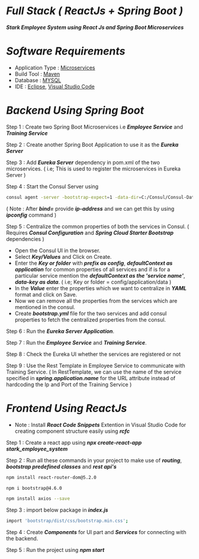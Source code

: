 # _Full Stack ( ReactJs + Spring Boot )_

**_Stark Employee System using React Js and Spring Boot Microservices_**

# _Software Requirements_
* Application Type : [Microservices](https://spring.io/microservices)
* Build Tool : [Maven](https://spring.io/guides/gs/maven/)
* Database : [MYSQL](https://dev.mysql.com/downloads/mysql/)
* IDE : [Eclipse](https://www.eclipse.org/downloads/), [Visual Studio Code](https://code.visualstudio.com/download)

# _Backend Using Spring Boot_

Step 1 : Create two Spring Boot Microservices i.e **_Employee Service_** and **_Training Service_**

Step 2 : Create another Spring Boot Application to use it as the **_Eureka Server_**

Step 3 : Add **_Eureka Server_** dependency in pom.xml of the two microservices.
( i.e; This is used to register the microservices in Eureka Server )

Step 4 : Start the Consul Server using 
```bash 
consul agent -server -bootstrap-expect=1 -data-dir=C:/Consul/Consul-Data -ui -bind=
```
( Note : After **_bind=_** provide **_ip-address_** and we can get this by using **_ipconfig_** command )

Step 5 : Centralize the common properties of both the services in Consul. ( Requires **_Consul Configuration_** and **_Spring Cloud Starter Bootstrap_** dependencies )
* Open the Consul UI in the browser.
* Select **_Key/Values_** and Click on Create.
* Enter the **_Key or folder_** with **_prefix as config_**, **_defaultContext as application_** for common properties of all services and if is for a particular service mention the _**defaultContext as the 'service name'**_, **_data-key as data_**. ( i.e; Key or folder = config/application/data )
* In the **_Value_** enter the properties which we want to centralize in **_YAML_** format and click on Save.
* Now we can remove all the properties from the services which are mentioned in the consul.
* Create **_bootstrap.yml_** file for the two services and add consul properties to fetch the centralized properties from the consul.

Step 6 : Run the **_Eureka Server Application_**.

Step 7 : Run the **_Employee Service_** and **_Training Service_**.

Step 8 : Check the Eureka UI whether the services are registered or not

Step 9 : Use the Rest Template in Employee Service to communicate with Training Service.
( In RestTemplate, we can use the name of the service specified in **_spring.application.name_** for the URL attribute instead of hardcoding the Ip and Port of the Training Service )

# _Frontend Using ReactJs_

* Note : Install **_React Code Snippets_** Extention in Visual Studio Code for creating component structure easily using **_rcfc_**

Step 1 : Create a react app using **_npx create-react-app stark_employee_system_**

Step 2 : Run all these commands in your project to make use of **_routing_**, **_bootstrap predefined classes_** and **_rest api's_**
```bash 
npm install react-router-dom@5.2.0
```
```bash 
npm i bootstrap@4.6.0
```
```bash 
npm install axios --save
```

Step 3 : import below package in **_index.js_**
```bash 
import 'bootstrap/dist/css/bootstrap.min.css';
```

Step 4 : Create **_Components_** for UI part and **_Services_** for connecting with the backend.

Step 5 : Run the project using **_npm start_**
 

